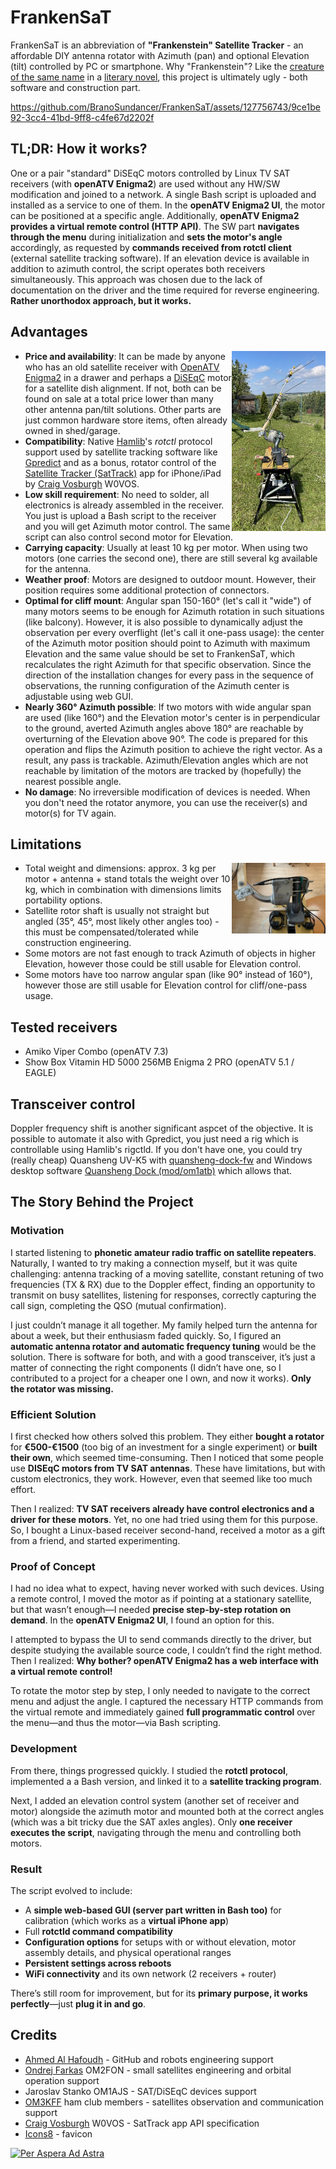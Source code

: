 # FrankenSaT

FrankenSaT is an abbreviation of <b>"Frankenstein" Satellite Tracker</b> - an affordable DIY antenna rotator with Azimuth (pan) and optional Elevation (tilt) controlled by PC or smartphone. Why "Frankenstein"? Like the [creature of the same name](https://en.wikipedia.org/wiki/Frankenstein%27s_monster) in a [literary novel](https://en.wikipedia.org/wiki/Frankenstein), this project is ultimately ugly - both software and construction part.

https://github.com/BranoSundancer/FrankenSaT/assets/127756743/9ce1be92-3cc4-41bd-9ff8-c4fe67d2202f

## TL;DR: How it works?

One or a pair "standard" DiSEqC motors controlled by Linux TV SAT receivers (with **openATV Enigma2**) are used without any HW/SW modification and joined to a network. A single Bash script is uploaded and installed as a service to one of them. In the **openATV Enigma2 UI**, the motor can be positioned at a specific angle. Additionally, **openATV Enigma2 provides a virtual remote control (HTTP API)**. The SW part **navigates through the menu** during initialization and **sets the motor's angle** accordingly, as requested by **commands received from rotctl client** (external satellite tracking software). If an elevation device is available in addition to azimuth control, the script operates both receivers simultaneously. This approach was chosen due to the lack of documentation on the driver and the time required for reverse engineering. **Rather unorthodox approach, but it works.**

## Advantages

[<img src="https://raw.githubusercontent.com/BranoSundancer/FrankenSaT/main/FrankenSaT.jpg" alt="FrankenSaT" title="FrankenSaT" width="150" align="right"/>](FrankenSaT.jpg)
* **Price and availability**: It can be made by anyone who has an old satellite receiver with [OpenATV Enigma2](https://github.com/openatv/enigma2) in a drawer and perhaps a [DiSEqC](https://en.wikipedia.org/wiki/DiSEqC) motor for a satellite dish alignment. If not, both can be found on sale at a total price lower than many other antenna pan/tilt solutions. Other parts are just common hardware store items, often already owned in shed/garage.
* **Compatibility**: Native [Hamlib](https://github.com/Hamlib/Hamlib)'s _rotctl_ protocol support used by satellite tracking software like [Gpredict](https://oz9aec.dk/gpredict/) and as a bonus, rotator control of the [Satellite Tracker (SatTrack)](https://apps.apple.com/us/app/satellite-tracker/id1438679383) app for iPhone/iPad by [Craig Vosburgh](https://www.linkedin.com/in/craigvosburgh) W0VOS.
* **Low skill requirement**: No need to solder, all electronics is already assembled in the receiver. You just is upload a Bash script to the receiver and you will get Azimuth motor control. The same script can also control second motor for Elevation.
* **Carrying capacity**: Usually at least 10 kg per motor. When using two motors (one carries the second one), there are still several kg available for the antenna.
* **Weather proof**: Motors are designed to outdoor mount. However, their position requires some additional protection of connectors.
* **Optimal for cliff mount**: Angular span 150-160° (let's call it "wide") of many motors seems to be enough for Azimuth rotation in such situations (like balcony). However, it is also possible to dynamically adjust the observation per every overflight (let's call it one-pass usage): the center of the Azimuth motor position should point to Azimuth with maximum Elevation and the same value should be set to FrankenSaT, which recalculates the right Azimuth for that specific observation. Since the direction of the installation changes for every pass in the sequence of observations, the running configuration of the Azimuth center is adjustable using web GUI.
* **Nearly 360° Azimuth possible**: If two motors with wide angular span are used (like 160°) and the Elevation motor's center is in perpendicular to the ground, averted Azimuth angles above 180° are reachable by overturning of the Elevation above 90°. The code is prepared for this operation and flips the Azimuth position to achieve the right vector. As a result, any pass is trackable. Azimuth/Elevation angles which are not reachable by limitation of the motors are tracked by (hopefully) the nearest possible angle.
* **No damage**: No irreversible modification of devices is needed. When you don't need the rotator anymore, you can use the receiver(s) and motor(s) for TV again.

## Limitations

[<img src="https://raw.githubusercontent.com/BranoSundancer/FrankenSaT/main/motors.jpg" alt="Azimuth and Elevation motors connected together" title="Azimuth and Elevation motors connected together" width="150" align="right"/>](motors.jpg)
* Total weight and dimensions: approx. 3 kg per motor + antenna + stand totals the weight over 10 kg, which in combination with dimensions limits portability options.
* Satellite rotor shaft is usually not straight but angled (35°, 45°, most likely other angles too) - this must be compensated/tolerated while construction engineering.
* Some motors are not fast enough to track Azimuth of objects in higher Elevation, however those could be still usable for Elevation control.
* Some motors have too narrow angular span (like 90° instead of 160°), however those are still usable for Elevation control for cliff/one-pass usage.

## Tested receivers

* Amiko Viper Combo (openATV 7.3)
* Show Box Vitamin HD 5000 256MB Enigma 2 PRO (openATV 5.1 / EAGLE)

## Transceiver control

Doppler frequency shift is  another significant aspcet of the objective. It is possible to automate it also with Gpredict, you just need a rig which is controllable using Hamlib's rigctld. If you don't have one, you could try (really cheap) Quansheng UV-K5 with [quansheng-dock-fw](https://github.com/nicsure/quansheng-dock-fw) and Windows desktop software [Quansheng Dock (mod/om1atb)](https://github.com/BranoSundancer/QuanshengDock-mod-om1atb/releases) which allows that.

## The Story Behind the Project

### Motivation

I started listening to **phonetic amateur radio traffic on satellite repeaters**. Naturally, I wanted to try making a connection myself, but it was quite challenging: antenna tracking of a moving satellite, constant retuning of two frequencies (TX & RX) due to the Doppler effect, finding an opportunity to transmit on busy satellites, listening for responses, correctly capturing the call sign, completing the QSO (mutual confirmation).

I just couldn’t manage it all together. My family helped turn the antenna for about a week, but their enthusiasm faded quickly. So, I figured an **automatic antenna rotator and automatic frequency tuning** would be the solution. There is software for both, and with a good transceiver, it’s just a matter of connecting the right components (I didn’t have one, so I contributed to a project for a cheaper one I own, and now it works). **Only the rotator was missing.**

### Efficient Solution

I first checked how others solved this problem. They either **bought a rotator** for **€500-€1500** (too big of an investment for a single experiment) or **built their own**, which seemed time-consuming. Then I noticed that some people use **DISEqC motors from TV SAT antennas**. These have limitations, but with custom electronics, they work. However, even that seemed like too much effort.

Then I realized: **TV SAT receivers already have control electronics and a driver for these motors**. Yet, no one had tried using them for this purpose. So, I bought a Linux-based receiver second-hand, received a motor as a gift from a friend, and started experimenting.

### Proof of Concept

I had no idea what to expect, having never worked with such devices. Using a remote control, I moved the motor as if pointing at a stationary satellite, but that wasn’t enough—I needed **precise step-by-step rotation on demand**. In the **openATV Enigma2 UI**, I found an option for this.

I attempted to bypass the UI to send commands directly to the driver, but despite studying the available source code, I couldn’t find the right method. Then I realized: **Why bother? openATV Enigma2 has a web interface with a virtual remote control!**

To rotate the motor step by step, I only needed to navigate to the correct menu and adjust the angle. I captured the necessary HTTP commands from the virtual remote and immediately gained **full programmatic control** over the menu—and thus the motor—via Bash scripting.

### Development

From there, things progressed quickly. I studied the **rotctl protocol**, implemented a a Bash version, and linked it to a **satellite tracking program**.

Next, I added an elevation control system (another set of receiver and motor) alongside the azimuth motor and mounted both at the correct angles (which was a bit tricky due the SAT axles angles). Only **one receiver executes the script**, navigating through the menu and controlling both motors.

### Result

The script evolved to include:

- A **simple web-based GUI (server part written in Bash too)** for calibration (which works as a **virtual iPhone app**)
- Full **rotctld command compatibility**
- **Configuration options** for setups with or without elevation, motor assembly details, and physical operational ranges
- **Persistent settings across reboots**
- **WiFi connectivity** and its own network (2 receivers + router)

There’s still room for improvement, but for its **primary purpose, it works perfectly**—just **plug it in and go**.

## Credits

* [Ahmed Al Hafoudh](https://www.linkedin.com/in/alhafoudh) - GitHub and robots engineering support
* [Ondrej Farkas](https://www.linkedin.com/in/ondrej-farkas-919b8519) OM2FON - small satellites engineering and orbital operation support
* Jaroslav Stanko OM1AJS - SAT/DiSEqC devices support
* [OM3KFF](https://om3kff.sk/) ham club members - satellites observation and communication support
* [Craig Vosburgh](https://www.linkedin.com/in/craigvosburgh) W0VOS - SatTrack app API specification
* [Icons8](https://icons8.com/) - favicon

[![Per Aspera Ad Astra](https://upload.wikimedia.org/wikipedia/commons/thumb/b/bf/Per_aspera_ad_astra%2C_1894.jpg/640px-Per_aspera_ad_astra%2C_1894.jpg)](https://simple.wikipedia.org/wiki/Per_aspera_ad_astra)
